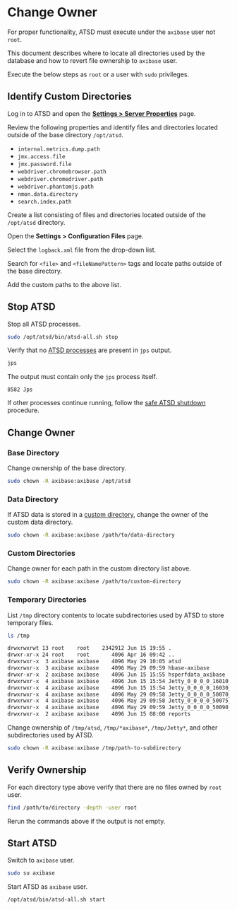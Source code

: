 # Change Owner

For proper functionality, ATSD must execute under the `axibase` user not `root`.

This document describes where to locate all directories used by the database and how to revert file ownership to `axibase` user.

Execute the below steps as `root` or a user with `sudo` privileges.

## Identify Custom Directories

Log in to ATSD and open the [**Settings > Server Properties**](./server-properties.md) page.

Review the following properties and identify files and directories located outside of the base directory `/opt/atsd`.

* `internal.metrics.dump.path`
* `jmx.access.file`
* `jmx.password.file`
* `webdriver.chromebrowser.path`
* `webdriver.chromedriver.path`
* `webdriver.phantomjs.path`
* `nmon.data.directory`
* `search.index.path`

Create a list consisting of files and directories located outside of the `/opt/atsd` directory.

Open the **Settings > Configuration Files** page.

Select the `logback.xml` file from the drop-down list.

Search for `<file>` and `<fileNamePattern>` tags and locate paths outside of the base directory.

Add the custom paths to the above list.

## Stop ATSD

Stop all ATSD processes.

```bash
sudo /opt/atsd/bin/atsd-all.sh stop
```

Verify that no [ATSD processes](restarting.md#processes) are present in `jps` output.

```bash
jps
```

The output must contain only the `jps` process itself.

```ls
8582 Jps
```

If other processes continue running, follow the [safe ATSD shutdown](restarting.md#stopping-services) procedure.

## Change Owner

### Base Directory

Change ownership of the base directory.

```bash
sudo chown -R axibase:axibase /opt/atsd
```

### Data Directory

If ATSD data is stored in a [custom directory](./change-data-directory.md), change the owner of the custom data directory.

```bash
sudo chown -R axibase:axibase /path/to/data-directory
```

### Custom Directories

Change owner for each path in the custom directory list above.

```bash
sudo chown -R axibase:axibase /path/to/custom-directory
```

### Temporary Directories

List `/tmp` directory contents to locate subdirectories used by ATSD to store temporary files.

```sh
ls /tmp
```

```txt
drwxrwxrwt 13 root    root    2342912 Jun 15 19:55 .
drwxr-xr-x 24 root    root       4096 Apr 16 09:42 ..
drwxrwxr-x  3 axibase axibase    4096 May 29 10:05 atsd
drwxrwxr-x  3 axibase axibase    4096 May 29 09:59 hbase-axibase
drwxr-xr-x  2 axibase axibase    4096 Jun 15 15:55 hsperfdata_axibase
drwxrwxr-x  4 axibase axibase    4096 Jun 15 15:54 Jetty_0_0_0_0_16010_master____.6nvknp
drwxrwxr-x  4 axibase axibase    4096 Jun 15 15:54 Jetty_0_0_0_0_16030_regionserver____.45q9os
drwxrwxr-x  4 axibase axibase    4096 May 29 09:58 Jetty_0_0_0_0_50070_hdfs____w2cu08
drwxrwxr-x  4 axibase axibase    4096 May 29 09:58 Jetty_0_0_0_0_50075_datanode____hwtdwq
drwxrwxr-x  4 axibase axibase    4096 May 29 09:59 Jetty_0_0_0_0_50090_secondary____y6aanv
drwxrwxr-x  2 axibase axibase    4096 Jun 15 08:00 reports
```

Change ownership of `/tmp/atsd`, `/tmp/*axibase*`, `/tmp/Jetty*`, and other subdirectories used by ATSD.

```bash
sudo chown -R axibase:axibase /tmp/path-to-subdirectory
```

## Verify Ownership

For each directory type above verify that there are no files owned by `root` user.

```bash
find /path/to/directory -depth -user root
```

Rerun the commands above if the output is not empty.

## Start ATSD

Switch to `axibase` user.

```bash
sudo su axibase
```

Start ATSD as `axibase` user.

```bash
/opt/atsd/bin/atsd-all.sh start
```